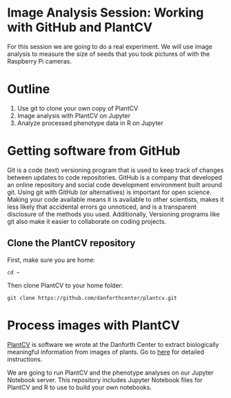 # Image Analysis Session: Working with GitHub and PlantCV

For this session we are going to do a real experiment. We will use image analysis to measure the size of seeds that you took pictures of with the Raspberry Pi cameras.

# Outline
1. Use git to clone your own copy of PlantCV
3. Image analysis with PlantCV on Jupyter
4. Analyze processed phenotype data in R on Jupyter

# Getting software from GitHub

Git is a code (text) versioning program that is used to keep track of changes between updates to code repositories. GitHub is a company that developed an online repository and social code development environment built around git. Using git with GitHub (or alternatives) is important for open science. Making your code available means it is available to other scientists, makes it less likely that accidental errors go unnoticed, and is a transparent disclosure of the methods you used. Additionally, Versioning programs like git also make it easier to collaborate on coding projects.

## Clone the PlantCV repository

First, make sure you are home:

```
cd ~
```

Then clone PlantCV to your home folder:

```
git clone https://github.com/danforthcenter/plantcv.git
```

# Process images with PlantCV

[PlantCV](http://plantcv.danforthcenter.org/) is software we wrote at the Danforth Center to extract biologically meaningful information from images of plants. Go to [here](http://plantcv.readthedocs.io/) for detailed instructions.

We are going to run PlantCV and the phenotype analyses on our Jupyter Notebook server. This repository includes Jupyter Notebook files for PlantCV and R to use to build your own notebooks.